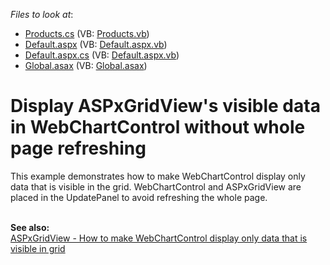 <!-- default file list -->
*Files to look at*:

* [Products.cs](./CS/App_Code/Products.cs) (VB: [Products.vb](./VB/App_Code/Products.vb))
* [Default.aspx](./CS/Default.aspx) (VB: [Default.aspx.vb](./VB/Default.aspx.vb))
* [Default.aspx.cs](./CS/Default.aspx.cs) (VB: [Default.aspx.vb](./VB/Default.aspx.vb))
* [Global.asax](./CS/Global.asax) (VB: [Global.asax](./VB/Global.asax))
<!-- default file list end -->
# Display ASPxGridView's visible data in WebChartControl without whole page refreshing


<p>This example demonstrates how to make WebChartControl display only data that is visible in the grid. WebChartControl and ASPxGridView are placed in the UpdatePanel to avoid refreshing the whole page. </p>
<br><strong>See also:</strong> <br><a href="https://www.devexpress.com/Support/Center/Example/Details/T177863/aspxgridview-how-to-make-webchartcontrol-display-only-data-that-is-visible-in-grid">ASPxGridView - How to make WebChartControl display only data that is visible in grid</a>

<br/>


